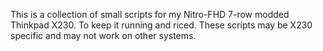 This is a collection of small scripts for my Nitro-FHD 7-row modded Thinkpad X230. To keep it running and riced.
These scripts may be X230 specific and may not work on other systems.

